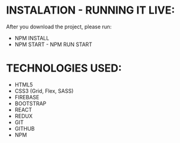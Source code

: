 # INSTALATION - RUNNING IT LIVE: 
  After you download the project, please run:
  
* NPM INSTALL
* NPM START - NPM RUN START


 
 # TECHNOLOGIES USED:
 
 *  HTML5
 *  CSS3 (Grid, Flex, SASS)
 *  FIREBASE
 *  BOOTSTRAP
 *  REACT
 *  REDUX
 *  GIT
 *  GITHUB
 *  NPM
